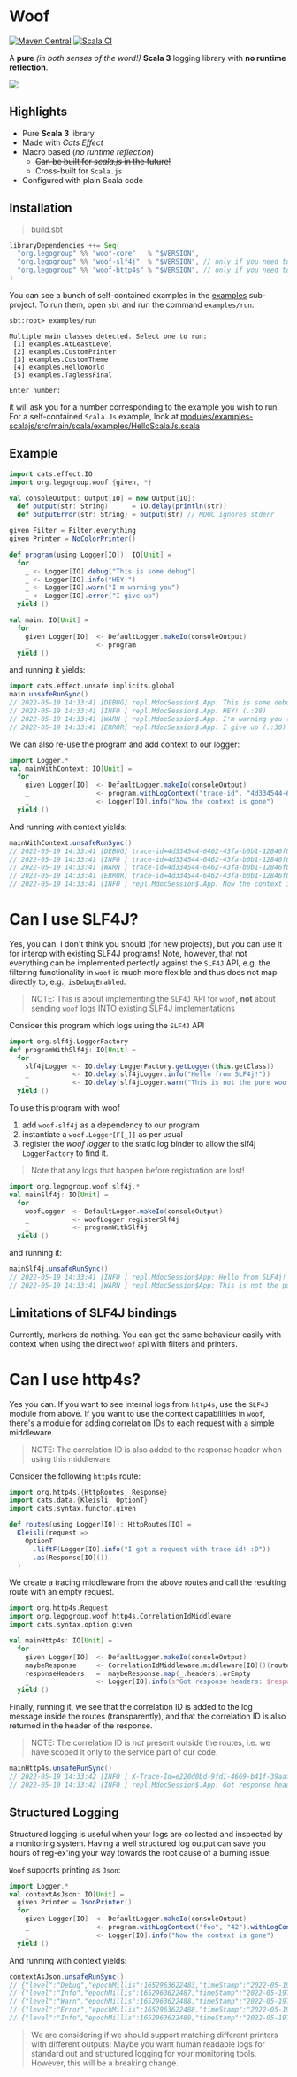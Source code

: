 # Woof

[![Maven Central](https://maven-badges.herokuapp.com/maven-central/org.legogroup/woof-core_3/badge.svg)](https://maven-badges.herokuapp.com/maven-central/org.legogroup/woof-core_3)
[![Scala CI](https://github.com/LEGO/woof/actions/workflows/scala.yml/badge.svg?branch=main)](https://github.com/LEGO/woof/actions/workflows/scala.yml)

A **pure** _(in both senses of the word!)_ **Scala 3** logging library with **no runtime reflection**.

![](dog-svgrepo-com.svg)

## Highlights

* Pure **Scala 3** library
* Made with _Cats Effect_
* Macro based (_no runtime reflection_)
  * ~~Can be built for _scala.js_ in the future!~~
  * Cross-built for `Scala.js`
* Configured with plain Scala code

## Installation

> build.sbt

```scala
libraryDependencies ++= Seq(
  "org.legogroup" %% "woof-core"   % "$VERSION",
  "org.legogroup" %% "woof-slf4j"  % "$VERSION", // only if you need to use Woof via slf4j
  "org.legogroup" %% "woof-http4s" % "$VERSION", // only if you need to add correlation IDs in http4s 
)
```

You can see a bunch of self-contained examples in the [examples](modules/examples) sub-project. To run them, open `sbt` and run the command `examples/run`:

```
sbt:root> examples/run

Multiple main classes detected. Select one to run:
 [1] examples.AtLeastLevel
 [2] examples.CustomPrinter
 [3] examples.CustomTheme
 [4] examples.HelloWorld
 [5] examples.TaglessFinal

Enter number:
```

it will ask you for a number corresponding to the example you wish to run. For a self-contained `Scala.Js` example, look at [modules/examples-scalajs/src/main/scala/examples/HelloScalaJs.scala](modules/examples-scalajs/src/main/scala/examples/HelloScalaJs.scala)

## Example 

```scala
import cats.effect.IO
import org.legogroup.woof.{given, *}

val consoleOutput: Output[IO] = new Output[IO]:
  def output(str: String)      = IO.delay(println(str))
  def outputError(str: String) = output(str) // MDOC ignores stderr

given Filter = Filter.everything
given Printer = NoColorPrinter()

def program(using Logger[IO]): IO[Unit] = 
  for
    _ <- Logger[IO].debug("This is some debug")
    _ <- Logger[IO].info("HEY!")
    _ <- Logger[IO].warn("I'm warning you")
    _ <- Logger[IO].error("I give up")
  yield ()

val main: IO[Unit] = 
  for
    given Logger[IO]  <- DefaultLogger.makeIo(consoleOutput)
    _                 <- program
  yield ()
```

and running it yields:

```scala
import cats.effect.unsafe.implicits.global
main.unsafeRunSync()
// 2022-05-19 14:33:41 [DEBUG] repl.MdocSession$.App: This is some debug (.:27)
// 2022-05-19 14:33:41 [INFO ] repl.MdocSession$.App: HEY! (.:28)
// 2022-05-19 14:33:41 [WARN ] repl.MdocSession$.App: I'm warning you (.:29)
// 2022-05-19 14:33:41 [ERROR] repl.MdocSession$.App: I give up (.:30)
```


We can also re-use the program and add context to our logger:

```scala
import Logger.*
val mainWithContext: IO[Unit] = 
  for
    given Logger[IO]  <- DefaultLogger.makeIo(consoleOutput)
    _                 <- program.withLogContext("trace-id", "4d334544-6462-43fa-b0b1-12846f871573")
    _                 <- Logger[IO].info("Now the context is gone")
  yield ()
```

And running with context yields:

```scala
mainWithContext.unsafeRunSync()
// 2022-05-19 14:33:41 [DEBUG] trace-id=4d334544-6462-43fa-b0b1-12846f871573 repl.MdocSession$.App: This is some debug (.:27)
// 2022-05-19 14:33:41 [INFO ] trace-id=4d334544-6462-43fa-b0b1-12846f871573 repl.MdocSession$.App: HEY! (.:28)
// 2022-05-19 14:33:41 [WARN ] trace-id=4d334544-6462-43fa-b0b1-12846f871573 repl.MdocSession$.App: I'm warning you (.:29)
// 2022-05-19 14:33:41 [ERROR] trace-id=4d334544-6462-43fa-b0b1-12846f871573 repl.MdocSession$.App: I give up (.:30)
// 2022-05-19 14:33:41 [INFO ] repl.MdocSession$.App: Now the context is gone (.:61)
```

# Can I use SLF4J?

Yes, you can. I don't think you should (for new projects), but you can use it for interop with existing SLF4J programs! Note, however, that not everything can be implemented perfectly against the
`SLF4J` API, e.g. the filtering functionality in `woof` is much more flexible and thus does not map directly to, e.g., `isDebugEnabled`.

> NOTE: This is about implementing the `SLF4J` API for `woof`, **not** about sending `woof` logs INTO existing SLF4J implementations

Consider this program which logs using the `SLF4J` API

```scala
import org.slf4j.LoggerFactory
def programWithSlf4j: IO[Unit] = 
  for
    slf4jLogger <- IO.delay(LoggerFactory.getLogger(this.getClass))
    _           <- IO.delay(slf4jLogger.info("Hello from SLF4j!"))
    _           <- IO.delay(slf4jLogger.warn("This is not the pure woof."))
  yield ()
```

To use this program with woof

1. add `woof-slf4j` as a dependency to our program
1. instantiate a `woof.Logger[F[_]]` as per usual
1. register the _woof logger_ to the static log binder to allow the slf4j `LoggerFactory` to find it.

> Note that any logs that happen before registration are lost!

```scala
import org.legogroup.woof.slf4j.*
val mainSlf4j: IO[Unit] = 
  for
    woofLogger  <- DefaultLogger.makeIo(consoleOutput)
    _           <- woofLogger.registerSlf4j
    _           <- programWithSlf4j
  yield ()
```

and running it:

```scala
mainSlf4j.unsafeRunSync()
// 2022-05-19 14:33:41 [INFO ] repl.MdocSession$App: Hello from SLF4j! (MdocSession$App.scala:81)
// 2022-05-19 14:33:41 [WARN ] repl.MdocSession$App: This is not the pure woof. (MdocSession$App.scala:82)
```
## Limitations of SLF4J bindings

Currently, markers do nothing. You can get the same behaviour easily with context when using the direct `woof` api with filters and printers.

# Can I use __http4s__?

Yes you can. If you want to see internal logs from `http4s`, use the `SLF4J` module from above. If you want to use the context capabilities in `woof`, there's a module for adding correlation IDs to each request with a simple middleware.

> NOTE: The correlation ID is also added to the response header when using this middleware

Consider the following `http4s` route:

```scala
import org.http4s.{HttpRoutes, Response}
import cats.data.{Kleisli, OptionT}
import cats.syntax.functor.given

def routes(using Logger[IO]): HttpRoutes[IO] =
  Kleisli(request =>
    OptionT
      .liftF(Logger[IO].info("I got a request with trace id! :D"))
      .as(Response[IO]()),
  )
```

We create a tracing middleware from the above routes and call the resulting
route with an empty request.

```scala
import org.http4s.Request
import org.legogroup.woof.http4s.CorrelationIdMiddleware
import cats.syntax.option.given

val mainHttp4s: IO[Unit] = 
  for
    given Logger[IO]  <- DefaultLogger.makeIo(consoleOutput)
    maybeResponse     <- CorrelationIdMiddleware.middleware[IO]()(routes).run(Request[IO]()).value
    responseHeaders   =  maybeResponse.map(_.headers).orEmpty
    _                 <- Logger[IO].info(s"Got response headers: $responseHeaders")
  yield ()
```

Finally, running it, we see that the correlation ID is added to the log message inside the routes (transparently), and that 
the correlation ID is also returned in the header of the response.

> NOTE: The correlation ID is _not_ present outside the routes, i.e. we have scoped it only to the service part of our code.

```scala
mainHttp4s.unsafeRunSync()
// 2022-05-19 14:33:42 [INFO ] X-Trace-Id=e220d0bd-9fd1-4669-b41f-39aaff0e8b0d repl.MdocSession$.App: I got a request with trace id! :D (.:121)
// 2022-05-19 14:33:42 [INFO ] repl.MdocSession$.App: Got response headers: Headers(X-Trace-Id: e220d0bd-9fd1-4669-b41f-39aaff0e8b0d) (.:142)
```

## Structured Logging

Structured logging is useful when your logs are collected and inspected by a monitoring system. Having a well structured log output can save you 
hours of reg-ex'ing your way towards the root cause of a burning issue.

`Woof` supports printing as `Json`:

```scala
import Logger.*
val contextAsJson: IO[Unit] = 
  given Printer = JsonPrinter()
  for
    given Logger[IO]  <- DefaultLogger.makeIo(consoleOutput)
    _                 <- program.withLogContext("foo", "42").withLogContext("bar", "1337")
    _                 <- Logger[IO].info("Now the context is gone")
  yield ()
```

And running with context yields:

```scala
contextAsJson.unsafeRunSync()
// {"level":"Debug","epochMillis":1652963622483,"timeStamp":"2022-05-19T12:33:42Z","enclosingClass":"repl.MdocSession$.App","lineNumber":26,"message":"This is some debug","context":{"bar":"1337","foo":"42"}}
// {"level":"Info","epochMillis":1652963622487,"timeStamp":"2022-05-19T12:33:42Z","enclosingClass":"repl.MdocSession$.App","lineNumber":27,"message":"HEY!","context":{"bar":"1337","foo":"42"}}
// {"level":"Warn","epochMillis":1652963622488,"timeStamp":"2022-05-19T12:33:42Z","enclosingClass":"repl.MdocSession$.App","lineNumber":28,"message":"I'm warning you","context":{"bar":"1337","foo":"42"}}
// {"level":"Error","epochMillis":1652963622488,"timeStamp":"2022-05-19T12:33:42Z","enclosingClass":"repl.MdocSession$.App","lineNumber":29,"message":"I give up","context":{"bar":"1337","foo":"42"}}
// {"level":"Info","epochMillis":1652963622489,"timeStamp":"2022-05-19T12:33:42Z","enclosingClass":"repl.MdocSession$.App","lineNumber":163,"message":"Now the context is gone","context":{}}
```


> We are considering if we should support matching different printers with different outputs: Maybe you want human readable logs for standard out and structured logging for your monitoring tools. However, this will be a breaking change.